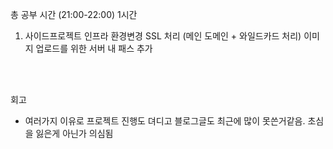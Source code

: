 총 공부 시간 (21:00-22:00) 1시간

1. 사이드프로젝트 인프라 환경변경
SSL 처리 (메인 도메인 + 와일드카드 처리)
이미지 업로드를 위한 서버 내 패스 추가




<br />
<br />

회고
- 여러가지 이유로 프로젝트 진행도 뎌디고 블로그글도 최근에 많이 못쓴거같음.
초심을 잃은게 아닌가 의심됨
